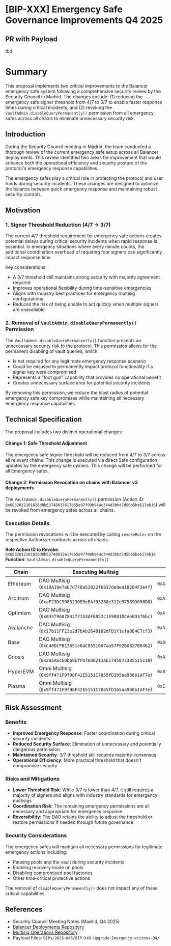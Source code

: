 # [BIP-XXX] Emergency Safe Governance Improvements Q4 2025

## PR with Payload
tbd

# Summary

This proposal implements two critical improvements to the Balancer emergency safe system following a comprehensive security review by the Security Council in Madrid. The changes include: (1) reducing the emergency safe signer threshold from 4/7 to 3/7 to enable faster response times during critical incidents, and (2) revoking the `VaultAdmin.disableQueryPermanently()` permission from all emergency safes across all chains to eliminate unnecessary security risk.

## Introduction

During the Security Council meeting in Madrid, the team conducted a thorough review of the current emergency safe setup across all Balancer deployments. This review identified two areas for improvement that would enhance both the operational efficiency and security posture of the protocol's emergency response capabilities.

The emergency safes play a critical role in protecting the protocol and user funds during security incidents. These changes are designed to optimize the balance between quick emergency response and maintaining robust security controls.

## Motivation

### 1. Signer Threshold Reduction (4/7 → 3/7)

The current 4/7 threshold requirement for emergency safe actions creates potential delays during critical security incidents when rapid response is essential. In emergency situations where every minute counts, the additional coordination overhead of requiring four signers can significantly impact response time.

Key considerations:
- A 3/7 threshold still maintains strong security with majority agreement required
- Improves operational flexibility during time-sensitive emergencies
- Aligns with industry best practices for emergency multisig configurations
- Reduces the risk of being unable to act quickly when multiple signers are unavailable

### 2. Removal of `VaultAdmin.disableQueryPermanently()` Permission

The `VaultAdmin.disableQueryPermanently()` function presents an unnecessary security risk to the protocol. This permission allows for the permanent disabling of vault queries, which:
- Is not required for any legitimate emergency response scenario
- Could be misused to permanently impact protocol functionality if a signer key were compromised
- Represents a "foot gun" capability that provides no operational benefit
- Creates unnecessary surface area for potential security incidents

By removing this permission, we reduce the blast radius of potential emergency safe key compromises while maintaining all necessary emergency response capabilities.

## Technical Specification

The proposal includes two distinct operational changes:

#### Change 1: Safe Threshold Adjustment
The emergency safe signer threshold will be reduced from 4/7 to 3/7 across all relevant chains. This change is executed via direct Safe configuration updates by the emergency safe owners. This change will be performed for all Emergency safes.

#### Change 2: Permission Revocation on chains with Balancer v3 deployments
The `VaultAdmin.disableQueryPermanently()` permission (Action ID: `0x6832812101826d0b63748615617865e97f09b944c344d3bbd7d50b5be617eb16`) will be revoked from emergency safes across all chains.

### Execution Details

The permission revocations will be executed by calling `revokeRoles` on the respective Authorizer contracts across all chains.

**Role Action ID to Revoke**: `0x6832812101826d0b63748615617865e97f09b944c344d3bbd7d50b5be617eb16`
**Function**: `VaultAdmin.disableQueryPermanently()`

| Chain | Executing Multisig | Target (Authorizer) | Emergency Safe (Losing Permission) |
|-------|-------------------|---------------------|-------------------------------------|
| Ethereum | DAO Multisig (`0x10A19e7eE7d7F8a52822f6817de8ea18204F2e4f`) | `0xA331D84eC860Bf466b4CdCcFb4aC09a1B43F3aE6` | `0xA29F61256e948F3FB707b4b3B138C5cCb9EF9888` |
| Arbitrum | DAO Multisig (`0xaF23DC5983230E9eEAf93280e312e57539D098D0`) | `0xA331D84eC860Bf466b4CdCcFb4aC09a1B43F3aE6` | `0xf404C5a0c02397f0908A3524fc5eb84e68Bbe60D` |
| Optimism | DAO Multisig (`0x043f9687842771b3dF8852c1E9801DCAeED3f6bc`) | `0xA331D84eC860Bf466b4CdCcFb4aC09a1B43F3aE6` | `0xd4c87b33afcE39F1E3F4aF1ce8fFFF7241d9128B` |
| Avalanche | DAO Multisig (`0x17b11FF13e2d7bAb2648182dFD1f1cfa0E4C7cf3`) | `0xA331D84eC860Bf466b4CdCcFb4aC09a1B43F3aE6` | `0x308f8d3536261C32c97D2f85ddc357f5cCdF33F0` |
| Base | DAO Multisig (`0xC40DCFB13651e64C8551007aa57F9260827B6462`) | `0x809B79b53F18E9bc08A961ED4678B901aC93213a` | `0x183C55A0dc7A7Da0f3581997e764D85Fd9E9f63a` |
| Gnosis | DAO Multisig (`0x2a5AEcE0bb9EfFD7608213AE1745873385515c18`) | `0xA331D84eC860Bf466b4CdCcFb4aC09a1B43F3aE6` | `0xd6110A7756080a4e3BCF4e7EBBCA8E8aDFBC9962` |
| HyperEVM | Omni Multisig (`0x9ff471F9f98F42E5151C7855fD1b5aa906b1AF7e`) | `0x85a80afee867aDf27B50BdB7b76DA70f1E853062` | `0x44613a28347206F5E26C1B8Db7Dc73f450219746` |
| Plasma | Omni Multisig (`0x9ff471F9f98F42E5151C7855fD1b5aa906b1AF7e`) | `0xE39B5e3B6D74016b2F6A9673D7d7493B6DF549d5` | `0x0d3319A8057A0C8afd87dFEEA252541A76d56Ebf` |

## Risk Assessment

### Benefits
- **Improved Emergency Response**: Faster coordination during critical security incidents
- **Reduced Security Surface**: Elimination of unnecessary and potentially dangerous permission
- **Maintained Security**: 3/7 threshold still requires majority consensus
- **Operational Efficiency**: More practical threshold that doesn't compromise security

### Risks and Mitigations
- **Lower Threshold Risk**: While 3/7 is lower than 4/7, it still requires a majority of signers and aligns with industry standards for emergency multisigs
- **Coordination Risk**: The remaining emergency permissions are all necessary and appropriate for emergency response
- **Reversibility**: The DAO retains the ability to adjust the threshold or restore permissions if needed through future governance

### Security Considerations
The emergency safes will maintain all necessary permissions for legitimate emergency actions including:
- Pausing pools and the vault during security incidents
- Enabling recovery mode on pools
- Disabling compromised pool factories
- Other time-critical protective actions

The removal of `disableQueryPermanently()` does not impact any of these critical capabilities.

## References

- Security Council Meeting Notes (Madrid, Q4 2025)
- [Balancer Deployments Repository](https://github.com/balancer/balancer-deployments)
- [Multisig Operations Repository](https://github.com/BalancerMaxis/multisig-ops)
- Payload Files: `BIPs/2025-W45/BIP-XXX-Upgrade-Emergency-acitons-Q4/`
